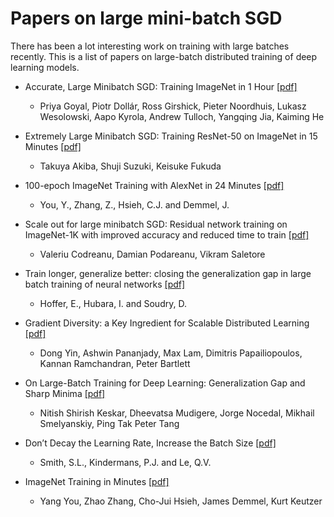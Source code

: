 # Papers on large mini-batch SGD

There has been a lot interesting work on training with large batches recently. This is a list of papers on large-batch distributed training of deep learning models.

- Accurate, Large Minibatch SGD: Training ImageNet in 1 Hour [[pdf]](https://arxiv.org/abs/1706.02677)
  - Priya Goyal, Piotr Dollár, Ross Girshick, Pieter Noordhuis, Lukasz Wesolowski, Aapo Kyrola, Andrew Tulloch, Yangqing Jia, Kaiming He
  
- Extremely Large Minibatch SGD: Training ResNet-50 on ImageNet in 15 Minutes [[pdf]](https://arxiv.org/pdf/1711.04325)
  - Takuya Akiba, Shuji Suzuki, Keisuke Fukuda
  
- 100-epoch ImageNet Training with AlexNet in 24 Minutes [[pdf]](https://arxiv.org/pdf/1711.04325)
  - You, Y., Zhang, Z., Hsieh, C.J. and Demmel, J.
  
- Scale out for large minibatch SGD: Residual network training on ImageNet-1K with improved accuracy and reduced time to train [[pdf]](https://arxiv.org/abs/1711.04291)
  - Valeriu Codreanu, Damian Podareanu, Vikram Saletore
  
- Train longer, generalize better: closing the generalization gap in large batch training of neural networks [[pdf]](https://arxiv.org/pdf/1705.08741)
  - Hoffer, E., Hubara, I. and Soudry, D.
  
- Gradient Diversity: a Key Ingredient for Scalable Distributed Learning [[pdf]](https://arxiv.org/abs/1705.08741)
  - Dong Yin, Ashwin Pananjady, Max Lam, Dimitris Papailiopoulos, Kannan Ramchandran, Peter Bartlett
  
- On Large-Batch Training for Deep Learning: Generalization Gap and Sharp Minima [[pdf]](https://arxiv.org/abs/1609.04836)
  - Nitish Shirish Keskar, Dheevatsa Mudigere, Jorge Nocedal, Mikhail Smelyanskiy, Ping Tak Peter Tang

- Don’t Decay the Learning Rate, Increase the Batch Size [[pdf]](https://arxiv.org/abs/1711.00489)
  - Smith, S.L., Kindermans, P.J. and Le, Q.V.
  
- ImageNet Training in Minutes [[pdf]](https://arxiv.org/abs/1709.05011?context=cs)
  - Yang You, Zhao Zhang, Cho-Jui Hsieh, James Demmel, Kurt Keutzer
